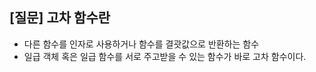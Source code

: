 ## [질문] 고차 함수란

- 다른 함수를 인자로 사용하거나 함수를 결괏값으로 반환하는 함수
- 일급 객체 혹은 일급 함수를 서로 주고받을 수 있는 함수가 바로 고차 함수이다.
